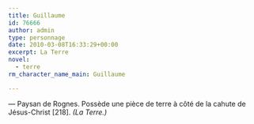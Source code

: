 ```yaml
---
title: Guillaume
id: 76666
author: admin
type: personnage
date: 2010-03-08T16:33:29+00:00
excerpt: La Terre
novel:
  - terre
rm_character_name_main: Guillaume

---
```

— Paysan de Rognes. Possède une pièce de terre à côté de la cahute de Jésus-Christ [218]. _(La Terre.)_